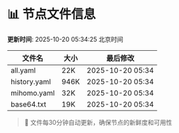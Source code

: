 # 📊 节点文件信息

**更新时间**: 2025-10-20 05:34:25 北京时间

| 文件名 | 大小 | 最后修改 |
|--------|------|----------|
| all.yaml | 22K | 2025-10-20 05:34 |
| history.yaml | 946K | 2025-10-20 05:34 |
| mihomo.yaml | 32K | 2025-10-20 05:34 |
| base64.txt | 19K | 2025-10-20 05:34 |

> 🔄 文件每30分钟自动更新，确保节点的新鲜度和可用性
